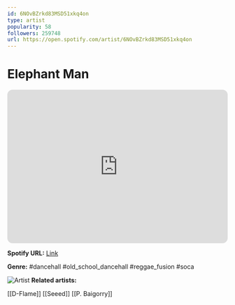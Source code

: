 ```yaml
---
id: 6NOvBZrkd83MSD51xkq4on
type: artist
popularity: 58
followers: 259748
url: https://open.spotify.com/artist/6NOvBZrkd83MSD51xkq4on
---
```

# Elephant Man

<iframe style="border-radius:12px" src="https://open.spotify.com/embed/artist/6NOvBZrkd83MSD51xkq4on" width="100%" height="352" frameBorder="0" allowfullscreen="" allow="autoplay; clipboard-write; encrypted-media; fullscreen; picture-in-picture" loading="lazy"></iframe>

**Spotify URL:** [Link](https://open.spotify.com/artist/6NOvBZrkd83MSD51xkq4on)

**Genre:**  #dancehall #old_school_dancehall #reggae_fusion #soca

![Artist](https://i.scdn.co/image/34d511cb4ddbf32bc882f904255d8d4cda721ecc)
**Related artists:**

[[D-Flame]]
[[Seeed]]
[[P. Baigorry]]
